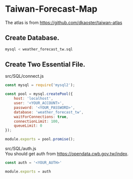 # Taiwan-Forecast-Map

The atlas is from https://github.com/dkaoster/taiwan-atlas

## Create Database.
```bash
mysql < weather_forecast_tw.sql
```
## Create Two Essential File.
src/SQL/connect.js
```js
const mysql = require('mysql2');

const pool = mysql.createPool({
    host: 'localhost',
    user: '<YOUR_ACCOUNT>',
    password: '<YOUR_PASSWORD>',
    database: 'weather_forecast_tw',
    waitForConnections: true,
    connectionLimit: 100,
    queueLimit: 0
});

module.exports = pool.promise();
```
src/SQL/auth.js  
You should get auth from https://opendata.cwb.gov.tw/index.
```js
const auth = '<YOUR_AUTH>'

module.exports = auth
```

    
